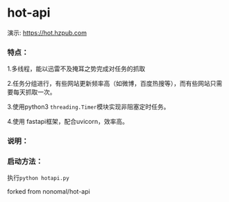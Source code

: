 # hot-api

演示: https://hot.hzpub.com


### 特点：

1.多线程，能以迅雷不及掩耳之势完成对任务的抓取

2.任务分组进行，有些网站更新频率高（如微博，百度热搜等），而有些网站只需要每天抓取一次。

3.使用python3 `threading.Timer`模块实现非阻塞定时任务。

4.使用 fastapi框架，配合uvicorn，效率高。


### 说明：

### 启动方法：

执行`python hotapi.py` 


forked from nonomal/hot-api

